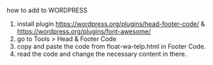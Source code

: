 how to add to WORDPRESS

1. install plugin https://wordpress.org/plugins/head-footer-code/ & https://wordpress.org/plugins/font-awesome/
2. go to Tools > Head & Footer Code
3. copy and paste the code from float-wa-telp.html in Footer Code.
4. read the code and change the necessary content in there.
